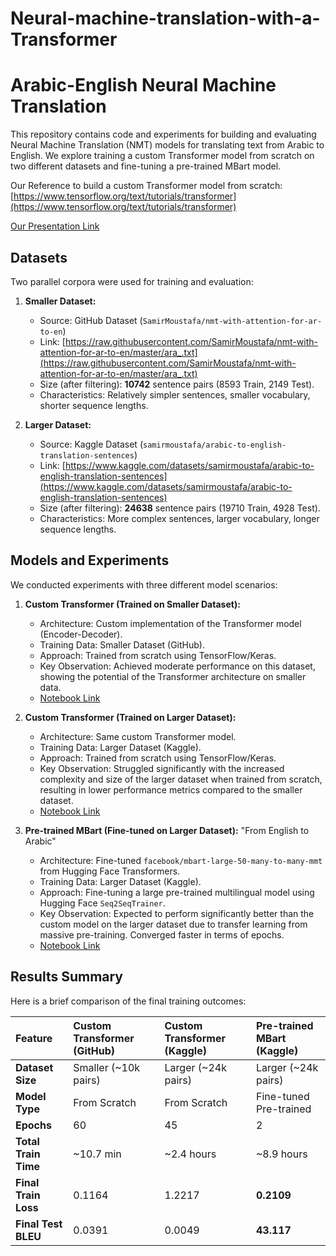 # Neural-machine-translation-with-a-Transformer
# Arabic-English Neural Machine Translation

This repository contains code and experiments for building and evaluating Neural Machine Translation (NMT) models for translating text from Arabic to English. We explore training a custom Transformer model from scratch on two different datasets and fine-tuning a pre-trained MBart model.

Our Reference to build a custom Transformer model from scratch:  [https://www.tensorflow.org/text/tutorials/transformer](https://www.tensorflow.org/text/tutorials/transformer)

[Our Presentation Link](https://gamma.app/docs/Arabic-English-Neural-Machine-Translation-using-Transformer-3zdxhjuta1hld8f) 
## Datasets

Two parallel corpora were used for training and evaluation:

1.  **Smaller Dataset:**
    * Source: GitHub Dataset (`SamirMoustafa/nmt-with-attention-for-ar-to-en`)
    * Link: [https://raw.githubusercontent.com/SamirMoustafa/nmt-with-attention-for-ar-to-en/master/ara_.txt](https://raw.githubusercontent.com/SamirMoustafa/nmt-with-attention-for-ar-to-en/master/ara_.txt)
    * Size (after filtering): **10742** sentence pairs (8593 Train, 2149 Test).
    * Characteristics: Relatively simpler sentences, smaller vocabulary, shorter sequence lengths.

2.  **Larger Dataset:**
    * Source: Kaggle Dataset (`samirmoustafa/arabic-to-english-translation-sentences`)
    * Link: [https://www.kaggle.com/datasets/samirmoustafa/arabic-to-english-translation-sentences](https://www.kaggle.com/datasets/samirmoustafa/arabic-to-english-translation-sentences)
    * Size (after filtering): **24638** sentence pairs (19710 Train, 4928 Test).
    * Characteristics: More complex sentences, larger vocabulary, longer sequence lengths.

## Models and Experiments

We conducted experiments with three different model scenarios:

1.  **Custom Transformer (Trained on Smaller Dataset):**
    * Architecture: Custom implementation of the Transformer model (Encoder-Decoder).
    * Training Data: Smaller Dataset (GitHub).
    * Approach: Trained from scratch using TensorFlow/Keras.
    * Key Observation: Achieved moderate performance on this dataset, showing the potential of the Transformer architecture on smaller data.
    * [Notebook Link](https://colab.research.google.com/drive/1_6JOFjpYvalwfpG7UlW77r0yUW6CK_7F?usp=sharing)

2.  **Custom Transformer (Trained on Larger Dataset):**
    * Architecture: Same custom Transformer model.
    * Training Data: Larger Dataset (Kaggle).
    * Approach: Trained from scratch using TensorFlow/Keras.
    * Key Observation: Struggled significantly with the increased complexity and size of the larger dataset when trained from scratch, resulting in lower performance metrics compared to the smaller dataset.
    * [Notebook Link](https://colab.research.google.com/drive/1CFkn5e8aHyzrqel5RbzaSyAk_Af7OJKq?usp=sharing)

3.  **Pre-trained MBart (Fine-tuned on Larger Dataset):** "From English to Arabic"
    * Architecture: Fine-tuned `facebook/mbart-large-50-many-to-many-mmt` from Hugging Face Transformers.
    * Training Data: Larger Dataset (Kaggle).
    * Approach: Fine-tuning a large pre-trained multilingual model using Hugging Face `Seq2SeqTrainer`.
    * Key Observation: Expected to perform significantly better than the custom model on the larger dataset due to transfer learning from massive pre-training. Converged faster in terms of epochs.
    * [Notebook Link](https://colab.research.google.com/drive/1cSEgvEQO-jQmnculkoiTahavuQgiExsZ?usp=sharing)

## Results Summary

Here is a brief comparison of the final training outcomes:

| Feature             | Custom Transformer (GitHub) | Custom Transformer (Kaggle) | Pre-trained MBart (Kaggle) |
| :------------------ | :-------------------------- | :-------------------------- | :------------------------- |
| **Dataset Size** | Smaller (~10k pairs)        | Larger (~24k pairs)         | Larger (~24k pairs)        |
| **Model Type** | From Scratch                | From Scratch                | Fine-tuned Pre-trained     |
| **Epochs** | 60                          | 45                          | 2                          |
| **Total Train Time**| ~10.7 min                   | ~2.4 hours                  | ~8.9 hours                 |
| **Final Train Loss**| 0.1164                      | 1.2217                      | **0.2109** |
| **Final Test BLEU** | 0.0391 | 0.0049                      | **43.117** |


